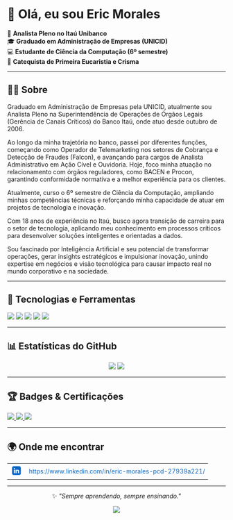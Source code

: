 # 👋 Olá, eu sou Eric Morales  

💼 **Analista Pleno no Itaú Unibanco**  
🎓 **Graduado em Administração de Empresas (UNICID)**  
💻 **Estudante de Ciência da Computação (6º semestre)**  
🙏 **Catequista de Primeira Eucaristia e Crisma**  

---

## 👨‍💼 Sobre  

Graduado em Administração de Empresas pela UNICID, atualmente sou Analista Pleno na Superintendência de Operações de Órgãos Legais (Gerência de Canais Críticos) do Banco Itaú, onde atuo desde outubro de 2006.

Ao longo da minha trajetória no banco, passei por diferentes funções, começando como Operador de Telemarketing nos setores de Cobrança e Detecção de Fraudes (Falcon), e avançando para cargos de Analista Administrativo em Ação Cível e Ouvidoria. Hoje, foco minha atuação no relacionamento com órgãos reguladores, como BACEN e Procon, garantindo conformidade normativa e a melhor experiência para os clientes.

Atualmente, curso o 6º semestre de Ciência da Computação, ampliando minhas competências técnicas e reforçando minha capacidade de atuar em projetos de tecnologia e inovação.

Com 18 anos de experiência no Itaú, busco agora transição de carreira para o setor de tecnologia, aplicando meu conhecimento em processos críticos para desenvolver soluções inteligentes e orientadas a dados.

Sou fascinado por Inteligência Artificial e seu potencial de transformar operações, gerar insights estratégicos e impulsionar inovação, unindo expertise em negócios e visão tecnológica para causar impacto real no mundo corporativo e na sociedade.

---

## 🚀 Tecnologias e Ferramentas  
<div>
  <img src="https://img.shields.io/badge/Java-ED8B00?style=for-the-badge&logo=openjdk&logoColor=white"/>
  <img src="https://img.shields.io/badge/Python-3776AB?style=for-the-badge&logo=python&logoColor=white"/>
  <img src="https://img.shields.io/badge/SQL-025E8C?style=for-the-badge&logo=database&logoColor=white"/>
  <img src="https://img.shields.io/badge/Git-F05032?style=for-the-badge&logo=git&logoColor=white"/>
  <img src="https://img.shields.io/badge/GitHub-181717?style=for-the-badge&logo=github&logoColor=white"/>
</div>

---

## 📊 Estatísticas do GitHub  
<div align="center">
  <img src="https://github-readme-stats.vercel.app/api?username=epmorales&show_icons=true&theme=tokyonight" height="160"/>
  <img src="https://github-readme-stats.vercel.app/api/top-langs/?username=epmorales&layout=compact&theme=tokyonight" height="160"/>
</div>

---

## 🏆 Badges & Certificações  
<div>
  <a href="https://www.credly.com/badges/a30e45e8-90cf-47fe-bd39-d7a748bcad18/linked_in_profile" target="_blank">
    <img src="https://img.shields.io/badge/Copiloto%20M365-Credly-blue?style=for-the-badge&logo=credly&logoColor=white"/>
  </a>

  <a href="https://www.brasilopenbadge.com.br/pages/badge/a45147056bb384d42556b88f7b86ea46" target="_blank">
    <img src="https://img.shields.io/badge/Change%20Management-Trained-green?style=for-the-badge&logo=googlechrome&logoColor=white"/>
  </a>

  <a href="./Certificado_ITAU_TECH.pdf" target="_blank">
    <img src="https://img.shields.io/badge/Programa%20Itaú%20Tech-Front%20End-orange?style=for-the-badge&logo=adobeacrobatreader&logoColor=white"/>
  </a>
</div>

---

## 🌍 Onde me encontrar

<div align="center">
  <table>
    <tr>
      <td style="vertical-align: middle;">
        <a href="https://www.linkedin.com/in/eric-morales-pcd-27939a221/" target="_blank" rel="noopener noreferrer">
          <img src="linkedin.png" alt="LinkedIn" width="28" />
        </a>
      </td>
      <td style="vertical-align: middle; padding-left:8px;">
        <a href="https://www.linkedin.com/in/eric-morales-pcd-27939a221/" target="_blank" rel="noopener noreferrer" style="color:#0A66C2; text-decoration:none;">
          https://www.linkedin.com/in/eric-morales-pcd-27939a221/
        </a>
      </td>
    </tr>
  </table>
</div>

---

<div align="center">
  
✨ *"Sempre aprendendo, sempre ensinando."*  

<img src="https://media.giphy.com/media/hvRJCLFzcasrR4ia7z/giphy.gif" width="50"/>
</div>
